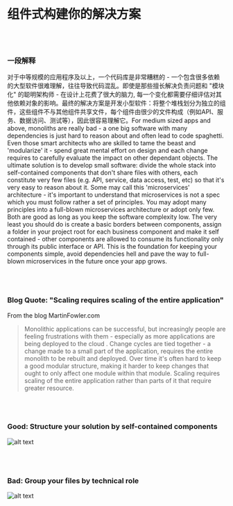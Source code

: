 # 组件式构建你的解决方案

<br/><br/>


### 一段解释

对于中等规模的应用程序及以上，一个代码库是非常糟糕的 - 一个包含很多依赖的大型软件很难理解，往往导致代码混乱。即使是那些擅长解决负责问题和 "模块化" 的聪明架构师 - 在设计上花费了很大的脑力, 每一个变化都需要仔细评估对其他依赖对象的影响。最终的解决方案是开发小型软件：将整个堆栈划分为独立的组件，这些组件不与其他组件共享文件，每个组件由很少的文件构成（例如API、服务、数据访问、测试等），因此很容易理解它。For medium sized apps and above, monoliths are really bad - a one big software with many dependencies is just hard to reason about and often lead to code spaghetti. Even those smart architects who are skilled to tame the beast and 'modularize' it - spend great mental effort on design and each change requires to carefully evaluate the impact on other dependant objects. The ultimate solution is to develop small software: divide the whole stack into self-contained components that don't share files with others, each constitute very few files (e.g. API, service, data access, test, etc) so that it's very easy to reason about it. Some may call this 'microservices' architecture - it's important to understand that microservices is not a spec which you must follow rather a set of principles. You may adopt many principles into a full-blown microservices architecture or adopt only few. Both are good as long as you keep the software complexity low. The very least you should do is create a basic borders between components, assign a folder in your project root for each business component and make it self contained - other components are allowed to consume its functionality only through its public interface or API. This is the foundation for keeping your components simple, avoid dependencies hell and pave the way to full-blown microservices in the future once your app grows.

<br/><br/>


### Blog Quote: "Scaling requires scaling of the entire application"
 From the blog MartinFowler.com
 
 > Monolithic applications can be successful, but increasingly people are feeling frustrations with them - especially as more applications are being deployed to the cloud . Change cycles are tied together - a change made to a small part of the application, requires the entire monolith to be rebuilt and deployed. Over time it's often hard to keep a good modular structure, making it harder to keep changes that ought to only affect one module within that module. Scaling requires scaling of the entire application rather than parts of it that require greater resource.

 <br/><br/>
 
 ### Good: Structure your solution by self-contained components
![alt text](https://github.com/i0natan/nodebestpractices/blob/master/assets/images/structurebycomponents.PNG "Structuring solution by components")

 <br/><br/> 

### Bad: Group your files by technical role
![alt text](https://github.com/i0natan/nodebestpractices/blob/master/assets/images/structurebyroles.PNG "Structuring solution by technical roles")
